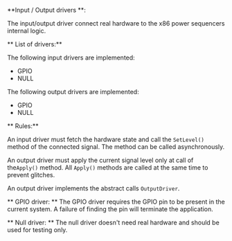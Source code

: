 **Input / Output drivers **:

The input/output driver connect real hardware to the x86 power sequencers
internal logic. 

** List of drivers:**

The following input drivers are implemented:
  - GPIO
  - NULL

The following output drivers are implemented:
  - GPIO
  - NULL


** Rules:**

An input driver must fetch the hardware state and call the `SetLevel()` method
of the connected signal. The method can be called asynchronously.

An output driver must apply the current signal level only at call of the`Apply()`
method. All `Apply()` methods are called at the same time to prevent glitches.

An output driver implements the abstract calls `OutputDriver`.


** GPIO driver: **
The GPIO driver requires the GPIO pin to be present in the current system.
A failure of finding the pin will terminate the application.

** Null driver: **
The null driver doesn't need real hardware and should be used for testing only.